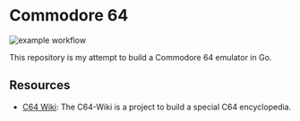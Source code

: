 # Commodore 64

![example workflow](https://github.com/stefanalfbo/commodore64/actions/workflows/build_and_test.yml/badge.svg)

This repository is my attempt to build a Commodore 64 emulator in Go.

## Resources

- [C64 Wiki](https://www.c64-wiki.com/wiki/Main_Page): The C64-Wiki is a project to build a special C64 encyclopedia.
